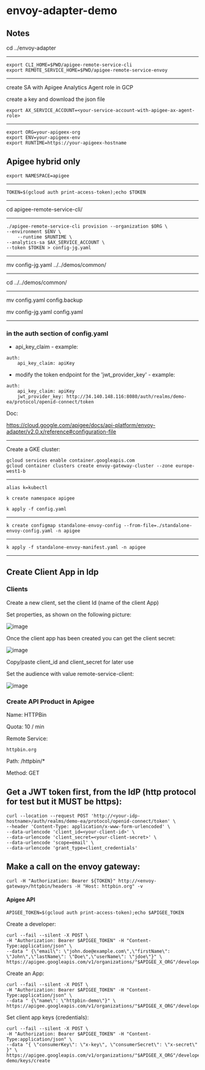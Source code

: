 # envoy-adapter-demo

## Notes

cd ../envoy-adapter

---

	export CLI_HOME=$PWD/apigee-remote-service-cli
	export REMOTE_SERVICE_HOME=$PWD/apigee-remote-service-envoy

---

create SA with Apigee Analytics Agent role in GCP

create a key and download the json file

	export AX_SERVICE_ACCOUNT=<your-service-account-with-apigee-ax-agent-role>

---

	export ORG=your-apigeex-org
	export ENV=your-apigeex-env
	export RUNTIME=https://your-apigeex-hostname

## Apigee hybrid only

	export NAMESPACE=apigee 

---

	TOKEN=$(gcloud auth print-access-token);echo $TOKEN

---

cd apigee-remote-service-cli/

---

	./apigee-remote-service-cli provision --organization $ORG \
	--environment $ENV \
     	--runtime $RUNTIME \
	--analytics-sa $AX_SERVICE_ACCOUNT \
	--token $TOKEN > config-jg.yaml

---

mv config-jg.yaml ../../demos/common/

---

cd ../../demos/common/

---

mv config.yaml config.backup

mv config-jg.yaml config.yaml

---

### in the auth section of config.yaml

+ api_key_claim - example:

```
auth:
    api_key_claim: apiKey
```

+ modify the token endpoint for the 'jwt_provider_key' - example:

```
auth:
    api_key_claim: apiKey
    jwt_provider_key: http://34.140.148.116:8080/auth/realms/demo-ea/protocol/openid-connect/token
```

Doc:

https://cloud.google.com/apigee/docs/api-platform/envoy-adapter/v2.0.x/reference#configuration-file

---

Create a GKE cluster:

	gcloud services enable container.googleapis.com
	gcloud container clusters create envoy-gateway-cluster --zone europe-west1-b

---

	alias k=kubectl

	k create namespace apigee

	k apply -f config.yaml

---

	k create configmap standalone-envoy-config --from-file=./standalone-envoy-config.yaml -n apigee

---

	k apply -f standalone-envoy-manifest.yaml -n apigee

---

## Create Client App in Idp

### Clients

Create a new client, set the client Id (name of the client App)

Set properties, as shown on the following picture:

![image](./pictures/client.png)

Once the client app has been created you can get the client secret:

![image](./pictures/credentials.png) 

Copy/paste client_id and client_secret for later use

Set the audience with value remote-service-client:

![image](./pictures/audience.png)

### Create API Product in Apigee

Name: HTTPBin

Quota: 10 / min

Remote Service:

	httpbin.org

Path:
	/httpbin/*

Method:
	GET
	
## Get a JWT token first, from the IdP (http protocol for test but it MUST be  https):

	curl --location --request POST 'http://<your-idp-hostname>/auth/realms/demo-ea/protocol/openid-connect/token' \
	--header 'Content-Type: application/x-www-form-urlencoded' \
	--data-urlencode 'client_id=<your-client-id>' \
	--data-urlencode 'client_secret=<your-client-secret>' \
	--data-urlencode 'scope=email' \
	--data-urlencode 'grant_type=client_credentials'

## Make a call on the envoy gateway:

	curl -H "Authorization: Bearer ${TOKEN}" http://<envoy-gateway>/httpbin/headers -H "Host: httpbin.org" -v

#### Apigee API

	APIGEE_TOKEN=$(gcloud auth print-access-token);echo $APIGEE_TOKEN

Create a developer:

	curl --fail --silent -X POST \
	-H "Authorization: Bearer $APIGEE_TOKEN" -H "Content-Type:application/json" \
	--data " {\"email\": \"john.doe@example.com\",\"firstName\": \"John\",\"lastName\": \"Doe\",\"userName\": \"jdoe\"}" \
	https://apigee.googleapis.com/v1/organizations/"$APIGEE_X_ORG"/developers

Create an App:

	curl --fail --silent -X POST \
	-H "Authorization: Bearer $APIGEE_TOKEN" -H "Content-Type:application/json" \
	--data " {\"name\": \"httpbin-demo\"}" \
	https://apigee.googleapis.com/v1/organizations/"$APIGEE_X_ORG"/developers/john.doe@example.com/apps

Set client app keys (credentials):

	curl --fail --silent -X POST \
	-H "Authorization: Bearer $APIGEE_TOKEN" -H "Content-Type:application/json" \
	--data "{ \"consumerKey\": \"x-key\", \"consumerSecret\": \"x-secret\" }" \
	https://apigee.googleapis.com/v1/organizations/"$APIGEE_X_ORG"/developers/john.doe@example.com/apps/httpbin-demo/keys/create


